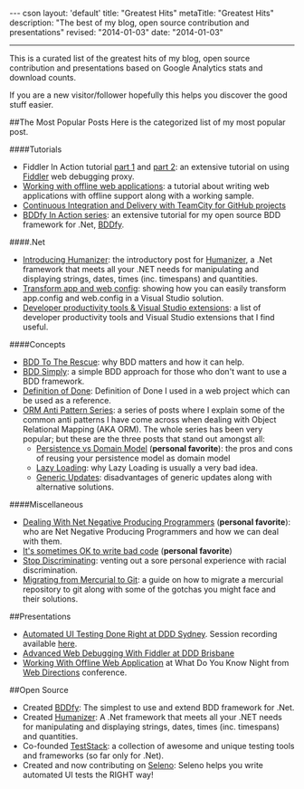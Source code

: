 --- cson
layout: 'default'
title: "Greatest Hits"
metaTitle: "Greatest Hits"
description: "The best of my blog, open source contribution and presentations"
revised: "2014-01-03"
date: "2014-01-03"

---
This is a curated list of the greatest hits of my blog, open source contribution and presentations based on Google Analytics stats and download counts. 

If you are a new visitor/follower hopefully this helps you discover the good stuff easier. 

##The Most Popular Posts
Here is the categorized list of my most popular post.

####Tutorials
 - Fiddler In Action tutorial [part 1](/fiddler-in-action/part-1) and [part 2](/fiddler-in-action/part-2): an extensive tutorial on using [Fiddler](http://http://fiddler2.com/) web debugging proxy.
 - [Working with offline web applications](/presentations/wdyk-offline-web): a tutorial about writing web applications with offline support along with a working sample.
 - [Continuous Integration and Delivery with TeamCity for GitHub projects](/continuous-integration-delivery-github-teamcity)
 - [BDDfy In Action series](/bddify-in-action/introduction): an extensive tutorial for my open source BDD framework for .Net, [BDDfy](https://github.com/TestStack/TestStack.BDDfy).

####.Net
 - [Introducing Humanizer](/humanizer-v1): the introductory post for [Humanizer](https://github.com/MehdiK/Humanizer), a .Net framework that meets all your .NET needs for manipulating and displaying strings, dates, times (inc. timespans) and quantities.
 - [Transform app and web config](/transform-app-config-and-web-config): showing how you can easily transform app.config and web.config in a Visual Studio solution.
 - [Developer productivity tools & Visual Studio extensions](/developer-productivity-tools-and-visual-studio-extensions): a list of developer productivity tools and Visual Studio extensions that I find useful.
 
####Concepts
 - [BDD To The Rescue](/bdd-to-the-rescue): why BDD matters and how it can help.
 - [BDD Simply](/bdd-simply): a simple BDD approach for those who don't want to use a BDD framework.
 - [Definition of Done](/definition-of-done-in-an-mvc-project): Definition of Done I used in a web project which can be used as a reference.
 - [ORM Anti Pattern Series](/orm-anti-patterns-series): a series of posts where I explain some of the common anti patterns I have come across when dealing with Object Relational Mapping (AKA ORM). The whole series has been very popular; but these are the three posts that stand out amongst all:
	 - [Persistence vs Domain Model](/orm-anti-patterns-part-4-persistence-domain-model) (**personal favorite**): the pros and cons of reusing your persistence model as domain model
	 - [Lazy Loading](/orm-anti-patterns-part-3-lazy-loading): why Lazy Loading is usually a very bad idea.
	 - [Generic Updates](/orm-anti-patterns-part-5-generic-update-methods): disadvantages of generic updates along with alternative solutions.

####Miscellaneous
 - [Dealing With Net Negative Producing Programmers](/dealing-with-net-negative-producing-programmers) (**personal favorite**): who are Net Negative Producing Programmers and how we can deal with them.
 - [It's sometimes OK to write bad code](/bad-code) (**personal favorite**)
 - [Stop Discriminating](/stop-discriminating): venting out a sore personal experience with racial discrimination.
 - [Migrating from Mercurial to Git](/migrating-from-mercurial-to-git): a guide on how to migrate a mercurial repository to git along with some of the gotchas you might face and their solutions.

##Presentations
 - [Automated UI Testing Done Right at DDD Sydney](/presentations/automated-ui-testing-done-right-at-dddsydney). Session recording available [here](http://tv.ssw.com/3444/ddd-sydney-2012-mehdi-khalili-automated-ui-testing-done-right).
 - [Advanced Web Debugging With Fiddler at DDD Brisbane](/advanced-web-debugging-with-fiddler)
 - [Working With Offline Web Application](/presentations/wdyk-offline-web) at What Do You Know  Night from [Web Directions](http://www.webdirections.org/) conference.

##Open Source
 - Created [BDDfy](https://github.com/TestStack/TestStack.BDDfy): The simplest to use and extend BDD framework for .Net.
 - Created [Humanizer](http://github.com/MehdiK/Humanizer): A .Net framework that meets all your .NET needs for manipulating and displaying strings, dates, times (inc. timespans) and quantities.
 - Co-founded [TestStack](http://teststack.net/): a collection of awesome and unique testing tools and frameworks (so far only for .Net).
 - Created and now contributing on [Seleno](https://github.com/TestStack/TestStack.Seleno): Seleno helps you write automated UI tests the RIGHT way!
